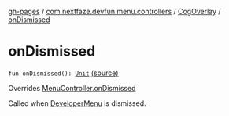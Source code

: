 [gh-pages](../../index.md) / [com.nextfaze.devfun.menu.controllers](../index.md) / [CogOverlay](index.md) / [onDismissed](.)

# onDismissed

`fun onDismissed(): `[`Unit`](https://kotlinlang.org/api/latest/jvm/stdlib/kotlin/-unit/index.html) [(source)](https://github.com/NextFaze/dev-fun/tree/master/devfun-menu/src/main/java/com/nextfaze/devfun/menu/controllers/Cog.kt#L146)

Overrides [MenuController.onDismissed](../../com.nextfaze.devfun.menu/-menu-controller/on-dismissed.md)

Called when [DeveloperMenu](../../com.nextfaze.devfun.menu/-developer-menu/index.md) is dismissed.


